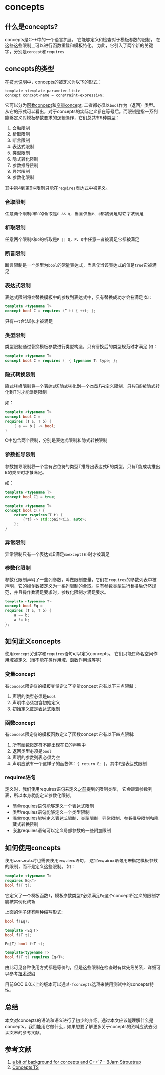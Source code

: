 # concepts

## 什么是concepts?

concepts是C++中的一个语言扩展。
它能够定义和检查对于模板参数的限制，
在这些这些限制上可以进行函数重载和模板特化。
为此，它引入了两个新的关键字，分别是`concept`和`requires`

## concepts的类型

在[技术说明](http://www.open-std.org/jtc1/sc22/wg21/docs/papers/2015/n4549.pdf)中，concepts的被定义为以下的形式：

    template <template-parameter-list>
    concept concept-name = constraint-expression;

它可以分为[函数concept](#变量concept)和[变量concept](#变量concept), 二者都必须以`bool`作为（返回）类型。从它的形式可以看出，对于concepts的实际定义都在等号后。而限制是指一系列能够定义对模板参数要求的逻辑操作，它们总共有9种类型：

1. 合取限制
2. 析取限制
3. 断言限制
4. 表达式限制
5. 类型限制
6. 隐式转化限制
7. 参数推导限制
8. 异常限制
9. 参数化限制

其中第4到第9种限制只能在`requires`表达式中被定义。

### 合取限制

任意两个限制`P`和`Q`的合取是`P && Q`，当且仅当`P`、`Q`都被满足时它才被满足

### 析取限制

任意两个限制`P`和`Q`的析取是`P || Q`，`P`、`Q`中任意一者被满足它都被满足

### 断言限制

断言限制是一个类型为`bool`的常量表达式，当且仅当该表达式的值是`true`它被满足

### 表达式限制

表达式限制将会替换模板中的参数到表达式中，只有替换成功才会被满足
如：

```cpp
template <typename T>
concept bool C = requires (T t) { ++t; };
```

只有`++t`合法时`C`才被满足

### 类型限制

类型限制通过替换模板参数进行类型构造，只有替换后的类型规范时才满足
如：

```cpp
template <typename T>
concept bool C = requires () { typename T::type; };
```

### 隐式转换限制

隐式转换限制将一个表达式E隐式转化到一个类型T来定义限制，只有E能被隐式转化到T时才能满足限制

如：

```cpp
template <typename T>
concept bool C =
requires (T a, T b) {
    { a == b } -> bool;
}
```

C中包含两个限制，分别是表达式限制和隐式转换限制

### 参数推导限制

参数推导限制将一个含有占位符的类型T推导出表达式E的类型，只有T能成功推出E的类型时才被满足。

如：

```cpp
template <typename T>
concept bool C1 = true;

template <typename T>
concept bool C() {
    return requires(T t) {
        {*t} -> std::pair<C1&, auto>;
    };
}
```

### 异常限制

异常限制只有一个表达式E满足`noexcept(E)`时才被满足

### 参数化限制

参数化限制声明了一些列参数，叫做限制变量，它们在`requires`的参数列表中被声明，它的操作数被定义为一系列限制的合取。只有参数类型进行替换后仍然规范，并且操作数满足要求时，参数化限制才满足要求。

```cpp
template <typename T>
concept bool Eq =
requires (T a, T b) { 
    a == b;
    a != b;
};
```

## 如何定义concepts

使用`concept`关键字和`requires`语句可以定义concepts。
它们只能在命名空间作用域被定义（而不能在类作用域，函数作用域等等）

### 变量concept

有`concept`限定符的模板变量定义了变量concept
它有以下三点限制：

1. 声明的类型必须是`bool`
2. 声明中必须包含初始定义
3. 初始定义应是[表达式限制](#concepts的类型)

### 函数concept

有`concept`限定符的模板函数定义了函数concept
它有以下四点限制:

1. 所有函数限定符不能出现在它的声明中
2. 返回类型必须是`bool`
3. 声明的参数列表必须为空
4. 声明应该有一个这样子的函数体：`{ return E; }`，其中`E`是表达式限制

### requires语句

定义时，我们使用requires语句来定义[之前](#concepts的类型)提到的限制类型，
它会跟着参数列表，所以本身就能定义参数化限制。

* 简单requires语句能够定义一个表达式限制
* 类型requires语句能够定义一个类型限制
* 混合requires能够定义表达式限制、类型限制、异常限制、参数推导限制和隐藏式转换限制
* 嵌套requires语句可以定义局部参数的一些附加限制

## 如何使用concepts

使用concepts时也需要使用requires语句。
这里requires语句用来指定模板参数的限制，而不是定义这些限制。
如：

```cpp
template <typename T>
requires Eq<T>
bool f(T t);
```

它定义了一个模板函数`f`，模板参数类型`T`必须满足`Eq`这个concept所定义的限制才能被实例化成功

上面的例子还有两种缩写形式:

```cpp
bool f(Eq);

template <Eq T>
bool f(T t);

Eq{T} bool f(T t);

template<typename T>
bool f(T t) requires Eq<T>;
```

由此可见各种使用方式都是等价的，但是这些限制在检查时有优先级关系，详细可以参考[技术说明](http://www.open-std.org/jtc1/sc22/wg21/docs/papers/2015/n4549.pdf)

目前GCC 6.0以上的版本可以通过`-fconcepts`选项来使用测试中的concepts特性。

## 总结

本文对concepts的语法和语义进行了初步的介绍。通过本文应该能理解什么是concepts，我们能用它做什么，如果想要了解更多关于cocepts的资料应该去阅读文末的参考文献。

## 参考文献

1. [a bit of background for concepts and C++17 - BJarn Stroustrup](https://isocpp.org/blog/2016/02/a-bit-of-background-for-concepts-and-cpp17-bjarne-stroustrup)
2. [Concepts TS](http://www.open-std.org/jtc1/sc22/wg21/docs/papers/2015/n4549.pdf)


